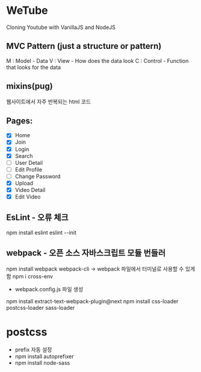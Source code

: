# WeTube

Cloning Youtube with VanillaJS and NodeJS

## MVC Pattern (just a structure or pattern)

M : Model - Data
V : View - How does the data look
C : Control - Function that looks for the data

## mixins(pug)

웹사이트에서 자주 반복되는 html 코드

## Pages:

- [x] Home
- [x] Join
- [x] Login
- [x] Search
- [ ] User Detail
- [ ] Edit Profile
- [ ] Change Password
- [x] Upload
- [x] Video Detail
- [x] Edit Video

## EsLint - 오류 체크

npm install eslint
eslint --init

## webpack - 오픈 소스 자바스크립트 모듈 번들러

npm install webpack webpack-cli -> webpack 파일에서 터미널로 사용할 수 있게 함
npm i cross-env

- webpack.config.js 파일 생성

npm install extract-text-webpack-plugin@next
npm install css-loader postcss-loader sass-loader

# postcss

- prefix 자동 설정
- npm install autoprefixer
- npm install node-sass
